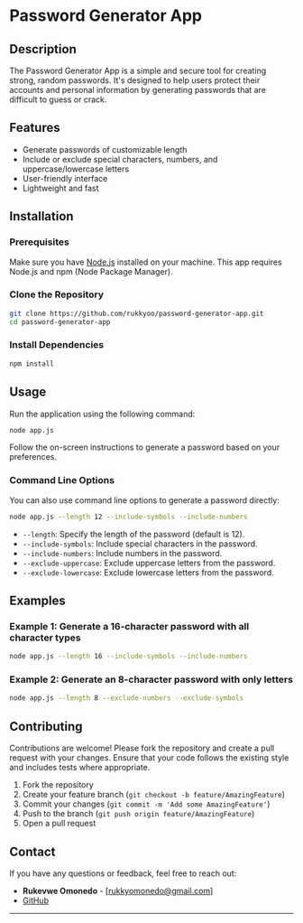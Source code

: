 # Password Generator App

## Description

The Password Generator App is a simple and secure tool for creating strong, random passwords. It's designed to help users protect their accounts and personal information by generating passwords that are difficult to guess or crack.

## Features

- Generate passwords of customizable length
- Include or exclude special characters, numbers, and uppercase/lowercase letters
- User-friendly interface
- Lightweight and fast

## Installation

### Prerequisites

Make sure you have [Node.js](https://nodejs.org/) installed on your machine. This app requires Node.js and npm (Node Package Manager).

### Clone the Repository

```bash
git clone https://github.com/rukkyoo/password-generator-app.git
cd password-generator-app
```

### Install Dependencies

```bash
npm install
```

## Usage

Run the application using the following command:

```bash
node app.js
```

Follow the on-screen instructions to generate a password based on your preferences.

### Command Line Options

You can also use command line options to generate a password directly:

```bash
node app.js --length 12 --include-symbols --include-numbers
```

- `--length`: Specify the length of the password (default is 12).
- `--include-symbols`: Include special characters in the password.
- `--include-numbers`: Include numbers in the password.
- `--exclude-uppercase`: Exclude uppercase letters from the password.
- `--exclude-lowercase`: Exclude lowercase letters from the password.

## Examples

### Example 1: Generate a 16-character password with all character types

```bash
node app.js --length 16 --include-symbols --include-numbers
```

### Example 2: Generate an 8-character password with only letters

```bash
node app.js --length 8 --exclude-numbers --exclude-symbols
```

## Contributing

Contributions are welcome! Please fork the repository and create a pull request with your changes. Ensure that your code follows the existing style and includes tests where appropriate.

1. Fork the repository
2. Create your feature branch (`git checkout -b feature/AmazingFeature`)
3. Commit your changes (`git commit -m 'Add some AmazingFeature'`)
4. Push to the branch (`git push origin feature/AmazingFeature`)
5. Open a pull request

## Contact

If you have any questions or feedback, feel free to reach out:

- **Rukevwe Omonedo** - [rukkyomonedo@gmail.com]
- [GitHub](https://github.com/rukkyoo)

---

